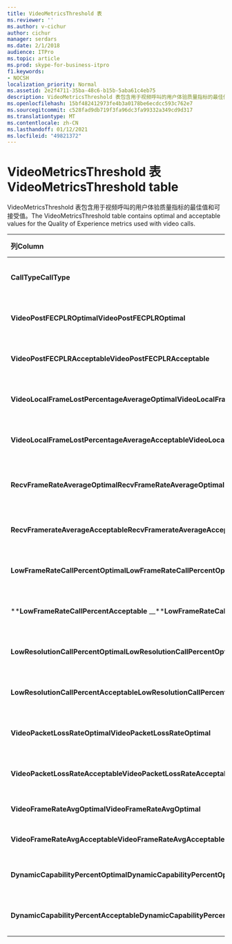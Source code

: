 ```yaml
---
title: VideoMetricsThreshold 表
ms.reviewer: ''
ms.author: v-cichur
author: cichur
manager: serdars
ms.date: 2/1/2018
audience: ITPro
ms.topic: article
ms.prod: skype-for-business-itpro
f1.keywords:
- NOCSH
localization_priority: Normal
ms.assetid: 2e2f4711-35ba-48c6-b15b-5aba61c4eb75
description: VideoMetricsThreshold 表包含用于视频呼叫的用户体验质量指标的最佳值和可接受值。
ms.openlocfilehash: 15bf482412973fe4b3a0178be6ecdcc593c762e7
ms.sourcegitcommit: c528fad9db719f3fa96dc3fa99332a349cd9d317
ms.translationtype: MT
ms.contentlocale: zh-CN
ms.lasthandoff: 01/12/2021
ms.locfileid: "49821372"
---
```

# <a name="videometricsthreshold-table"></a><span data-ttu-id="c4d90-103">VideoMetricsThreshold 表</span><span class="sxs-lookup"><span data-stu-id="c4d90-103">VideoMetricsThreshold table</span></span>
 
<span data-ttu-id="c4d90-104">VideoMetricsThreshold 表包含用于视频呼叫的用户体验质量指标的最佳值和可接受值。</span><span class="sxs-lookup"><span data-stu-id="c4d90-104">The VideoMetricsThreshold table contains optimal and acceptable values for the Quality of Experience metrics used with video calls.</span></span>
  

| <span data-ttu-id="c4d90-105">**列**</span><span class="sxs-lookup"><span data-stu-id="c4d90-105">**Column**</span></span>                                               | <span data-ttu-id="c4d90-106">**数据类型**</span><span class="sxs-lookup"><span data-stu-id="c4d90-106">**Data Type**</span></span>       | <span data-ttu-id="c4d90-107">**键/索引**</span><span class="sxs-lookup"><span data-stu-id="c4d90-107">**Key/Index**</span></span>  | <span data-ttu-id="c4d90-108">**Details**</span><span class="sxs-lookup"><span data-stu-id="c4d90-108">**Details**</span></span>                          |
|:---------------------------------------------------------|:--------------------|:---------------|:-------------------------------------|
| <span data-ttu-id="c4d90-109">**CallType**</span><span class="sxs-lookup"><span data-stu-id="c4d90-109">**CallType**</span></span> <br/>                                       | <span data-ttu-id="c4d90-110">int</span><span class="sxs-lookup"><span data-stu-id="c4d90-110">int</span></span>  <br/>          | <span data-ttu-id="c4d90-111">主</span><span class="sxs-lookup"><span data-stu-id="c4d90-111">Primary</span></span>  <br/> | <span data-ttu-id="c4d90-112">发出的呼叫的类型。</span><span class="sxs-lookup"><span data-stu-id="c4d90-112">Type of call that was placed.</span></span>  <br/> |
| <span data-ttu-id="c4d90-113">**VideoPostFECPLROptimal**</span><span class="sxs-lookup"><span data-stu-id="c4d90-113">**VideoPostFECPLROptimal**</span></span> <br/>                         | <span data-ttu-id="c4d90-114">decimal (5，2) </span><span class="sxs-lookup"><span data-stu-id="c4d90-114">decimal(5,2)</span></span>  <br/> |                | <span data-ttu-id="c4d90-115">默认值为 0.05。</span><span class="sxs-lookup"><span data-stu-id="c4d90-115">The default value is 0.05.</span></span>  <br/>    |
| <span data-ttu-id="c4d90-116">**VideoPostFECPLRAcceptable**</span><span class="sxs-lookup"><span data-stu-id="c4d90-116">**VideoPostFECPLRAcceptable**</span></span> <br/>                      | <span data-ttu-id="c4d90-117">decimal (5，2) </span><span class="sxs-lookup"><span data-stu-id="c4d90-117">decimal(5,2)</span></span>  <br/> |                | <span data-ttu-id="c4d90-118">默认值为 0.10。</span><span class="sxs-lookup"><span data-stu-id="c4d90-118">The default value is 0.10.</span></span>  <br/>    |
| <span data-ttu-id="c4d90-119">**VideoLocalFrameLostPercentageAverageOptimal**</span><span class="sxs-lookup"><span data-stu-id="c4d90-119">**VideoLocalFrameLostPercentageAverageOptimal**</span></span> <br/>    | <span data-ttu-id="c4d90-120">decimal (5，2) </span><span class="sxs-lookup"><span data-stu-id="c4d90-120">decimal(5,2)</span></span>  <br/> |                | <span data-ttu-id="c4d90-121">默认值为 5.0。</span><span class="sxs-lookup"><span data-stu-id="c4d90-121">The default value is 5.0.</span></span>  <br/>     |
| <span data-ttu-id="c4d90-122">**VideoLocalFrameLostPercentageAverageAcceptable**</span><span class="sxs-lookup"><span data-stu-id="c4d90-122">**VideoLocalFrameLostPercentageAverageAcceptable**</span></span> <br/> | <span data-ttu-id="c4d90-123">decimal (5，2) </span><span class="sxs-lookup"><span data-stu-id="c4d90-123">decimal(5,2)</span></span>  <br/> |                | <span data-ttu-id="c4d90-124">默认值为 10.0。</span><span class="sxs-lookup"><span data-stu-id="c4d90-124">The default value is 10.0.</span></span>  <br/>    |
| <span data-ttu-id="c4d90-125">**RecvFrameRateAverageOptimal**</span><span class="sxs-lookup"><span data-stu-id="c4d90-125">**RecvFrameRateAverageOptimal**</span></span> <br/>                    | <span data-ttu-id="c4d90-126">decimal (9，4) </span><span class="sxs-lookup"><span data-stu-id="c4d90-126">decimal(9,4)</span></span>  <br/> |                | <span data-ttu-id="c4d90-127">默认值为 12.0000。</span><span class="sxs-lookup"><span data-stu-id="c4d90-127">The default value is 12.0000.</span></span>  <br/> |
| <span data-ttu-id="c4d90-128">**RecvFramerateAverageAcceptable**</span><span class="sxs-lookup"><span data-stu-id="c4d90-128">**RecvFramerateAverageAcceptable**</span></span> <br/>                 | <span data-ttu-id="c4d90-129">decimal (9，4) </span><span class="sxs-lookup"><span data-stu-id="c4d90-129">decimal(9,4)</span></span>  <br/> |                | <span data-ttu-id="c4d90-130">默认值为 7.0000。</span><span class="sxs-lookup"><span data-stu-id="c4d90-130">The default value is 7.0000.</span></span>  <br/>  |
| <span data-ttu-id="c4d90-131">**LowFrameRateCallPercentOptimal**</span><span class="sxs-lookup"><span data-stu-id="c4d90-131">**LowFrameRateCallPercentOptimal**</span></span> <br/>                 | <span data-ttu-id="c4d90-132">decimal (5，2) </span><span class="sxs-lookup"><span data-stu-id="c4d90-132">decimal(5,2)</span></span>  <br/> |                | <span data-ttu-id="c4d90-133">默认值为 5.0。</span><span class="sxs-lookup"><span data-stu-id="c4d90-133">The default value is 5.0.</span></span>  <br/>     |
| <span data-ttu-id="c4d90-134">\*\***LowFrameRateCallPercentAcceptable** _\_</span><span class="sxs-lookup"><span data-stu-id="c4d90-134">\*\***LowFrameRateCallPercentAcceptable** _\_</span></span> <br/>        | <span data-ttu-id="c4d90-135">decimal (5，2) </span><span class="sxs-lookup"><span data-stu-id="c4d90-135">decimal(5,2)</span></span>  <br/> |                | <span data-ttu-id="c4d90-136">默认值为 10.0。</span><span class="sxs-lookup"><span data-stu-id="c4d90-136">The default value is 10.0/</span></span>  <br/>    |
| <span data-ttu-id="c4d90-137">**LowResolutionCallPercentOptimal**</span><span class="sxs-lookup"><span data-stu-id="c4d90-137">**LowResolutionCallPercentOptimal**</span></span> <br/>                | <span data-ttu-id="c4d90-138">decimal (5，2) </span><span class="sxs-lookup"><span data-stu-id="c4d90-138">decimal(5,2)</span></span>  <br/> |                | <span data-ttu-id="c4d90-139">默认值为 5.0。</span><span class="sxs-lookup"><span data-stu-id="c4d90-139">The default value is 5.0.</span></span>  <br/>     |
| <span data-ttu-id="c4d90-140">**LowResolutionCallPercentAcceptable**</span><span class="sxs-lookup"><span data-stu-id="c4d90-140">**LowResolutionCallPercentAcceptable**</span></span> <br/>             | <span data-ttu-id="c4d90-141">decimal (5，2) </span><span class="sxs-lookup"><span data-stu-id="c4d90-141">decimal(5,2)</span></span>  <br/> |                | <span data-ttu-id="c4d90-142">默认值为 10.0。</span><span class="sxs-lookup"><span data-stu-id="c4d90-142">The default value is 10.0.</span></span>  <br/>    |
| <span data-ttu-id="c4d90-143">**VideoPacketLossRateOptimal**</span><span class="sxs-lookup"><span data-stu-id="c4d90-143">**VideoPacketLossRateOptimal**</span></span> <br/>                     | <span data-ttu-id="c4d90-144">foat</span><span class="sxs-lookup"><span data-stu-id="c4d90-144">foat</span></span>  <br/>         |                | <span data-ttu-id="c4d90-145">默认值为 0.05。</span><span class="sxs-lookup"><span data-stu-id="c4d90-145">The default value is 0.05.</span></span>  <br/>    |
| <span data-ttu-id="c4d90-146">**VideoPacketLossRateAcceptable**</span><span class="sxs-lookup"><span data-stu-id="c4d90-146">**VideoPacketLossRateAcceptable**</span></span> <br/>                  | <span data-ttu-id="c4d90-147">float</span><span class="sxs-lookup"><span data-stu-id="c4d90-147">float</span></span>  <br/>        |                | <span data-ttu-id="c4d90-148">默认值为 0.10。</span><span class="sxs-lookup"><span data-stu-id="c4d90-148">The default value is 0.10.</span></span>  <br/>    |
| <span data-ttu-id="c4d90-149">**VideoFrameRateAvgOptimal**</span><span class="sxs-lookup"><span data-stu-id="c4d90-149">**VideoFrameRateAvgOptimal**</span></span> <br/>                       | <span data-ttu-id="c4d90-150">float</span><span class="sxs-lookup"><span data-stu-id="c4d90-150">float</span></span>  <br/>        |                | <span data-ttu-id="c4d90-151">默认值为 12。</span><span class="sxs-lookup"><span data-stu-id="c4d90-151">The default value is 12.</span></span>  <br/>      |
| <span data-ttu-id="c4d90-152">**VideoFrameRateAvgAcceptable**</span><span class="sxs-lookup"><span data-stu-id="c4d90-152">**VideoFrameRateAvgAcceptable**</span></span> <br/>                    | <span data-ttu-id="c4d90-153">float</span><span class="sxs-lookup"><span data-stu-id="c4d90-153">float</span></span>  <br/>        |                | <span data-ttu-id="c4d90-154">默认值为 7。</span><span class="sxs-lookup"><span data-stu-id="c4d90-154">The default value is 7.</span></span>  <br/>       |
| <span data-ttu-id="c4d90-155">**DynamicCapabilityPercentOptimal**</span><span class="sxs-lookup"><span data-stu-id="c4d90-155">**DynamicCapabilityPercentOptimal**</span></span> <br/>                | <span data-ttu-id="c4d90-156">decimal (5，2) </span><span class="sxs-lookup"><span data-stu-id="c4d90-156">decimal(5,2)</span></span>  <br/> |                | <span data-ttu-id="c4d90-157">默认值为 5.00。</span><span class="sxs-lookup"><span data-stu-id="c4d90-157">The default value is 5.00.</span></span>  <br/>    |
| <span data-ttu-id="c4d90-158">**DynamicCapabilityPercentAcceptable**</span><span class="sxs-lookup"><span data-stu-id="c4d90-158">**DynamicCapabilityPercentAcceptable**</span></span> <br/>             | <span data-ttu-id="c4d90-159">decimal (5，2) </span><span class="sxs-lookup"><span data-stu-id="c4d90-159">decimal(5,2)</span></span>  <br/> |                | <span data-ttu-id="c4d90-160">默认值为 10.00。</span><span class="sxs-lookup"><span data-stu-id="c4d90-160">The default value is 10.00.</span></span>  <br/>   |

